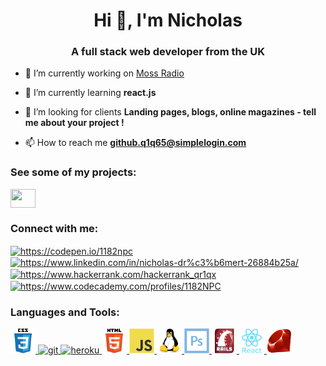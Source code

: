 <h1 align="center">Hi 👋, I'm Nicholas</h1>
<h3 align="center">A full stack web developer from the UK</h3>

- 🔭 I’m currently working on [Moss Radio](https://www.mossradio.live/users/sign_in)

- 🌱 I’m currently learning **react.js**

- 🤝 I’m looking for clients **Landing pages, blogs, online magazines - tell me about your project !**

- 📫 How to reach me **github.q1q65@simplelogin.com**

<h3 align="left">See some of my projects:</h3>
<p align="left">
<a target "_blank" rel="noopener" href="https://www.mossradio.live/users/sign_in"><img align="center" src="https://res.cloudinary.com/dgosrqmhu/image/upload/v1672757480/GitHub%20Profile/Final_Icon-2_s79klm.jpg" height="30" width="40" /> </a>

<h3 align="left">Connect with me:</h3>
<p align="left">
<a target="_blank" rel="noopener" href="https://codepen.io/1182npc"><img align="center" src="https://raw.githubusercontent.com/rahuldkjain/github-profile-readme-generator/master/src/images/icons/Social/codepen.svg" alt="https://codepen.io/1182npc" height="30" width="40" /></a>
<a target="_blank" rel="noopener" href="https://www.linkedin.com/in/nicholas-dr%c3%b6mert-26884b25a/"><img align="center" src="https://www.vectorlogo.zone/logos/linkedin/linkedin-icon.svg" alt="https://www.linkedin.com/in/nicholas-dr%c3%b6mert-26884b25a/" height="30" width="40" /></a>
<a target="_blank" rel="noopener" href="https://www.hackerrank.com/hackerrank_qr1qx"><img align="center" src="https://raw.githubusercontent.com/rahuldkjain/github-profile-readme-generator/master/src/images/icons/Social/hackerrank.svg" alt="https://www.hackerrank.com/hackerrank_qr1qx" height="30" width="40" /></a>
<a target ="_blank" rel="noopener" href="https://www.codecademy.com/profiles/1182NPC"><img align="center" src="https://www.vectorlogo.zone/logos/codecademy/codecademy-icon.svg" alt="https://www.codecademy.com/profiles/1182NPC" height="30" width=40" /></a>
</p>

<h3 align="left">Languages and Tools:</h3>
<p align="left"> <a href="https://www.w3schools.com/css/" target="_blank" rel="noreferrer"> <img src="https://raw.githubusercontent.com/devicons/devicon/master/icons/css3/css3-original-wordmark.svg" alt="css3" width="40" height="40"/> </a> <a href="https://git-scm.com/" target="_blank" rel="noreferrer"> <img src="https://www.vectorlogo.zone/logos/git-scm/git-scm-icon.svg" alt="git" width="40" height="40"/> </a> <a href="https://heroku.com" target="_blank" rel="noreferrer"> <img src="https://www.vectorlogo.zone/logos/heroku/heroku-icon.svg" alt="heroku" width="40" height="40"/> </a> <a href="https://www.w3.org/html/" target="_blank" rel="noreferrer"> <img src="https://raw.githubusercontent.com/devicons/devicon/master/icons/html5/html5-original-wordmark.svg" alt="html5" width="40" height="40"/> </a> <a href="https://developer.mozilla.org/en-US/docs/Web/JavaScript" target="_blank" rel="noreferrer"> <img src="https://raw.githubusercontent.com/devicons/devicon/master/icons/javascript/javascript-original.svg" alt="javascript" width="40" height="40"/> </a> <a href="https://www.linux.org/" target="_blank" rel="noreferrer"> <img src="https://raw.githubusercontent.com/devicons/devicon/master/icons/linux/linux-original.svg" alt="linux" width="40" height="40"/> </a> <a href="https://www.photoshop.com/en" target="_blank" rel="noreferrer"> <img src="https://raw.githubusercontent.com/devicons/devicon/master/icons/photoshop/photoshop-line.svg" alt="photoshop" width="40" height="40"/> </a> <a href="https://rubyonrails.org" target="_blank" rel="noreferrer"> <img src="https://raw.githubusercontent.com/devicons/devicon/master/icons/rails/rails-original-wordmark.svg" alt="rails" width="40" height="40"/> </a> <a href="https://reactjs.org/" target="_blank" rel="noreferrer"> <img src="https://raw.githubusercontent.com/devicons/devicon/master/icons/react/react-original-wordmark.svg" alt="react" width="40" height="40"/> </a> <a href="https://www.ruby-lang.org/en/" target="_blank" rel="noreferrer"> <img src="https://raw.githubusercontent.com/devicons/devicon/master/icons/ruby/ruby-original.svg" alt="ruby" width="40" height="40"/> </a> </p>
